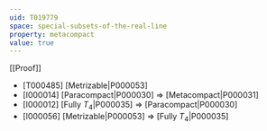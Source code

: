 ```yaml
---
uid: T019779
space: special-subsets-of-the-real-line
property: metacompact
value: true
---
```

[[Proof]]

* [T000485] [Metrizable|P000053]
* [I000014] [Paracompact|P000030] => [Metacompact|P000031]
* [I000012] [Fully $T_4$|P000035] => [Paracompact|P000030]
* [I000056] [Metrizable|P000053] => [Fully $T_4$|P000035]

